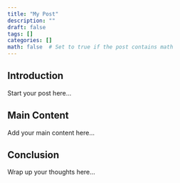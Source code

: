 ```yaml
---
title: "My Post"
description: ""
draft: false
tags: []
categories: []
math: false  # Set to true if the post contains math
---
```


## Introduction

Start your post here...

## Main Content

Add your main content here...

## Conclusion

Wrap up your thoughts here...
